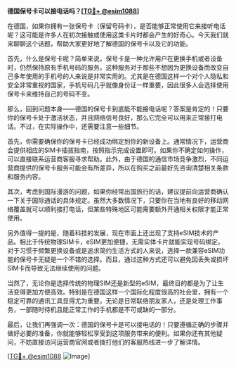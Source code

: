 **德国保号卡可以接电话吗？[[TG💪+ @esim1088](https://t.me/s/esim1088)]**

在德国，如果你拥有一张保号卡（保留号码卡），是否能够正常使用它来接听电话呢？这可能是许多人在初次接触或使用这类卡片时都会产生的好奇心。今天我们就来聊聊这个话题，帮助大家更好地了解德国的保号卡以及它的功能。

首先，什么是保号卡呢？简单来说，保号卡是一种允许用户在更换手机或者设备时，仍然保持原有手机号码的服务。这种服务对于那些不想因为更换设备而改变自己多年使用的手机号的人来说是非常实用的。尤其是在德国这样一个对个人隐私和安全非常重视的国家，手机号码几乎就像身份证一样重要，因此很多人会选择使用保号卡来维持自己的号码不变。

那么，回到问题本身——德国的保号卡到底能不能接电话呢？答案是肯定的！只要你的保号卡处于激活状态，并且网络信号良好，那么它完全可以用来正常接打电话。不过，在实际操作中，还需要注意一些细节。

首先，你需要确保你的保号卡已经成功绑定到你的新设备上。通常情况下，运营商会提供相应的SIM卡插拔指南，按照指示完成设置即可。如果你不确定如何操作，可以直接联系运营商客服寻求帮助。此外，由于德国的通信市场竞争激烈，不同运营商提供的保号卡服务可能会有所差异，所以在购买之前最好先咨询清楚相关条款和服务内容。

其次，考虑到国际漫游的问题，如果你经常出国旅行的话，建议提前向运营商确认一下关于国际通话的具体规定。虽然大多数情况下，只要你在当地有良好的移动网络覆盖就可以顺利接打电话，但某些特殊地区可能需要额外开通相关权限才能正常使用。

另外值得一提的是，随着科技的发展，现在市面上还出现了支持eSIM技术的产品。相比于传统物理SIM卡，eSIM更加便捷，无需实体卡片就能实现号码绑定。对于习惯于频繁更换设备或是追求简约生活方式的人来说，选择一款兼容eSIM功能的保号卡无疑是一个不错的选择。而且，通过这种方式还可以避免因丢失或损坏SIM卡而导致无法继续使用的问题。

当然了，无论你是选择传统的物理SIM还是新型的eSIM，最终目的都是为了让生活变得更加方便高效。特别是在德国这样一个国际化程度很高的社会里，拥有一个稳定可靠的通讯工具显得尤为重要。无论是日常联络朋友家人，还是处理工作事务，一部随时待机且能正常工作的手机都是不可或缺的一部分。

最后，让我们再强调一次：德国的保号卡是可以接电话的！只要遵循正确的步骤并做好必要的准备，你就能够轻松享受到这项服务带来的便利。如果你还有其他疑问，不妨直接访问运营商官网或者拨打他们的客服热线进一步了解详情。

[[TG💪+ @esim1088](https://t.me/s/esim1088) ![Image](https://i.postimg.cc/4NQfJmqS/Snipaste-2025-05-13-00-14-12.png)]